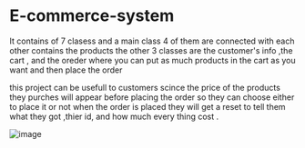 # E-commerce-system

It contains of 7 clasess and a main class
4 of them are connected with each other contains the products 
    the other 3 classes are the customer's info ,the cart , and the oreder where you can put as much products in the cart as you want and then place the order

this project can be usefull to customers scince the price of the products they purches will appear before placing the order so they can choose either to place it or not
 when the order is placed they will get a reset to tell them what they got ,thier id, and how much every thing cost .
 
![image](https://github.com/MT1152/E-commerce-system/assets/161839658/0f8461de-8468-42b7-bf00-0fda8c569ff9)


